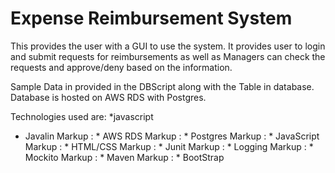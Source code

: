 # Expense Reimbursement System 

This provides the user with a GUI to use the system.
It provides user to login and submit requests for reimbursements as well as Managers can check the requests and approve/deny based on the information.

Sample Data in provided in the DBScript along with the Table in database.
Database is hosted on AWS RDS with Postgres.

Technologies used are:
*javascript
* Javalin
Markup : * AWS RDS
Markup : * Postgres
Markup : * JavaScript
Markup : * HTML/CSS
Markup : * Junit
Markup : * Logging
Markup : * Mockito
Markup : * Maven
Markup : * BootStrap
